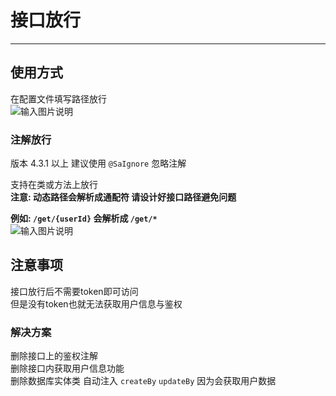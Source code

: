 # 接口放行
- - -
## 使用方式

在配置文件填写路径放行<br>
![输入图片说明](https://images.gitee.com/uploads/images/2022/0528/231537_57baa4ac_1766278.png "屏幕截图.png")

### 注解放行
版本 4.3.1 以上 建议使用 `@SaIgnore` 忽略注解<br>

支持在类或方法上放行<br>
**注意: 动态路径会解析成通配符 请设计好接口路径避免问题**

**例如: `/get/{userId}` 会解析成 `/get/*`**<br>
![输入图片说明](https://foruda.gitee.com/images/1666595109409104199/5b7d75c7_1766278.png "屏幕截图")

## 注意事项

接口放行后不需要token即可访问<br>
但是没有token也就无法获取用户信息与鉴权

### 解决方案
删除接口上的鉴权注解<br>
删除接口内获取用户信息功能<br>
删除数据库实体类 自动注入 `createBy` `updateBy` 因为会获取用户数据